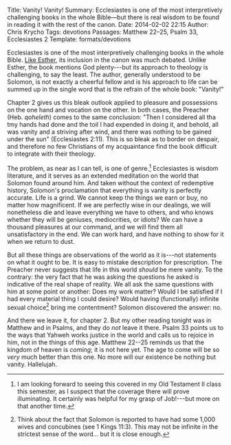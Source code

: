Title: Vanity! Vanity!
Summary: Ecclesiastes is one of the most interpretively challenging books in the whole Bible—but there is real wisdom to be found in reading it with the rest of the canon.
Date: 2014-02-02 22:15
Author: Chris Krycho
Tags: devotions
Passages: Matthew 22–25, Psalm 33, Ecclesiastes 2
Template: formats/devotions

Ecclesiastes is one of the most interpretively challenging books in the whole Bible. [Like Esther](/2014/ordinary-means-the-silence-of-god/), its inclusion in the canon was much debated. Unlike Esther, the book mentions God plenty---but its approach to theology is challenging, to say the least. The author, generally understood to be Solomon, is not exactly a cheerful fellow and is his approach to life can be summed up in the single word that is the refrain of the whole book: "Vanity!"

Chapter 2 gives us this bleak outlook applied to pleasure and possessions on the one hand and vocation on the other. In both cases, the Preacher (Heb. *qoheleth*) comes to the same conclusion: "Then I considered all tha tmy hands had done and the toil I had expended in doing it, and behold, all was vanity and a striving after wind, and there was nothing to be gained under the sun" (Ecclesiastes 2:11). This is so bleak as to border on despair, and therefore no few Christians of my acquaintance find the book difficult to integrate with their theology.

The problem, as near as I can tell, is one of genre.[^genre] Ecclesiastes is wisdom literature, and it serves as an extended meditation on the world that Solomon found around him. And taken without the context of redemptive history, Solomon's proclamation that everything is vanity is perfectly accurate. Life is a grind. We cannot keep the things we earn or buy, no matter how magnificent. If we are perfectly wise in our dealings, we will nonetheless die and leave everything we have to others, and who knows whether they will be geniuses, mediocrities, or idiots? We can have a thousand pleasures at our command, and we will find them all unsatisfactory in the end. We can work hard, and have nothing to show for it when we return to dust.

But all these things are observations of the world as it is---not statements on what it ought to be. It is easy to mistake description for prescription. The Preacher never suggests that life in this world *should* be mere vanity. To the contrary: the very fact that he was asking the questions he asked is indicative of the real shape of reality. We all ask the same questions with him at some point or another: Does my work matter? Would I be satisfied if I had every material thing I could desire? Would having (functionally) infinite sexual choice[^sex] bring me contentment? Solomon discovered the answer: no.

And there we leave it, for chapter 2. But my other reading tonight was in Matthew and in Psalms, and they do *not* leave it there. Psalm 33 points us to the ways that Yahweh works justice in the world and calls us to rejoice in him, not in the things of this age. Matthew 22--25 reminds us that the kingdom of heaven is *coming*; it is not here yet. The age to come will be so *very* much better than this one. No more will our existence be nothing but vanity. Hallelujah.

[^genre]: I am looking forward to seeing this covered in my Old Testament II class this semester, as I suspect that the coverage there will prove illuminating. It certainly was helpful for my grasp of Job!---but  more on that another time.

[^sex]: Think about the fact that Solomon is reported to have had some 1,000 wives and concubines (see 1 Kings 11:3). This may not be infinite in the strictest sense of the word... but it is close enough.